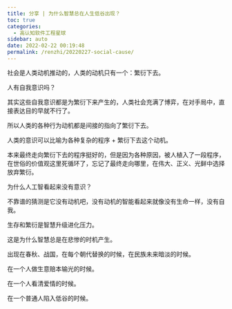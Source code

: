 ```yaml
---
title: 分享 | 为什么智慧总在人生低谷出现？
toc: true
categories: 
  - 高认知软件工程星球
sidebar: auto
date: 2022-02-22 00:19:48
permalink: /renzhi/20220227-social-cause/
---
```


社会是人类动机推动的，人类的动机只有一个：繁衍下去。

人有自我意识吗？

其实这些自我意识都是为繁衍下来产生的，人类社会充满了博弈，在对手局中，直接表达目的早就不行了。

所以人类的各种行为动机都是间接的指向了繁衍下去。

人类的意识可以比喻为各种复杂的程序 + 繁衍下去这个动机。

本来最终走向繁衍下去的程序挺好的，但是因为各种原因，被人植入了一段程序，在世俗的价值观这里死循环了，忘记了最终走向哪里，在伟大、正义、光鲜中选择放弃繁衍。

为什么人工智看起来没有意识？

不靠谱的猜测是它没有动机吧，没有动机的智能看起来就像没有生命一样，没有自我。

生存和繁衍是智慧升级进化压力。

这是为什么智慧总是在悲惨的时机产生。

出现在春秋、战国，在每个朝代替换的时候，在民族未来暗淡的时候。

在一个人做生意赔本输光的时候。

在一个人看清爱情的时候。

在一个普通人陷入低谷的时候。

